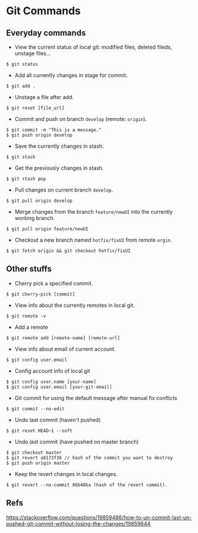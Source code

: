 Git Commands
===

## Everyday commands
- View the current status of local git: modified files, deleted fileds, unstage files...

```
$ git status
```

- Add all currently changes in stage for commit.
```
$ git add .
```

- Unstage a file after add.

```
$ git reset [file_url]
```

- Commit and push on branch `develop` (remote: `origin`).

```
$ git commit -m "This is a message."
$ git push origin develop
```

- Save the currently changes in stash.
```
$ git stash
```

- Get the previously changes in stash.
```
$ git stash pop
```

- Pull changes on current branch `develop`.

```
$ git pull origin develop
```

- Merge changes from the branch `feature/newUI` into the currently working branch.

```
$ git pull origin feature/newUI
```

- Checkout a new branch named `hotfix/fixUI` from remote `orgin`.

```
$ git fetch origin && git checkout hotfix/fixUI
```

## Other stuffs
- Cherry pick a specified commit.

```
$ git cherry-pick [commit]
```

- View info about the currently remotes in local git.

```
$ git remote -v
```

- Add a remote

```
$ git remote add [remote-name] [remote-url]
```

- View info about email of current account.
```
$ git config user.email
```

- Config account info of local git

```
$ git config user.name [your-name]
$ git config user.email [your-git-email]
```

- Git commit for using the default message after manual fix conflicts

```
$ git commit --no-edit
```

- Undo last commit (haven't pushed)

```
$ git reset HEAD~1 --soft
```

- Undo last commit (have pushed on master branch)

```
$ git checkout master
$ git revert a8172f36 // hash of the commit you want to destroy
$ git push origin master

```

- Keep the revert changes in local changes.

```
$ git revert --no-commit 86b48ba (hash of the revert commit).

```

## Refs
https://stackoverflow.com/questions/19859486/how-to-un-commit-last-un-pushed-git-commit-without-losing-the-changes/19859644